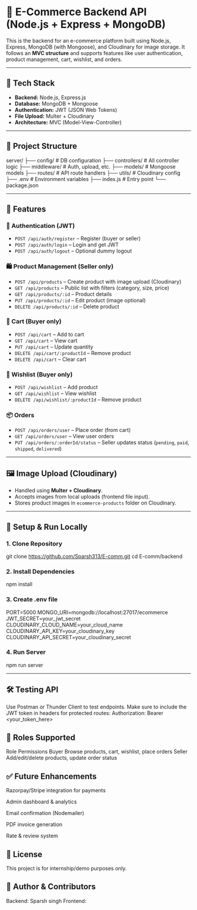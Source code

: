 # 🛒 E-Commerce Backend API (Node.js + Express + MongoDB)

This is the backend for an e-commerce platform built using Node.js, Express, MongoDB (with Mongoose), and Cloudinary for image storage. It follows an **MVC structure** and supports features like user authentication, product management, cart, wishlist, and orders.

---

## 🔧 Tech Stack

- **Backend:** Node.js, Express.js
- **Database:** MongoDB + Mongoose
- **Authentication:** JWT (JSON Web Tokens)
- **File Upload:** Multer + Cloudinary
- **Architecture:** MVC (Model-View-Controller)

---

## 📁 Project Structure

server/
├── config/ # DB configuration
├── controllers/ # All controller logic
├── middleware/ # Auth, upload, etc.
├── models/ # Mongoose models
├── routes/ # API route handlers
├── utils/ # Cloudinary config
├── .env # Environment variables
├── index.js # Entry point
└── package.json

---

## 🚀 Features

### 🔐 Authentication (JWT)
- `POST /api/auth/register` – Register (buyer or seller)
- `POST /api/auth/login` – Login and get JWT
- `POST /api/auth/logout` – Optional dummy logout

### 🛍️ Product Management (Seller only)
- `POST /api/products` – Create product with image upload (Cloudinary)
- `GET /api/products` – Public list with filters (category, size, price)
- `GET /api/products/:id` – Product details
- `PUT /api/products/:id` – Edit product (image optional)
- `DELETE /api/products/:id` – Delete product

### 🛒 Cart (Buyer only)
- `POST /api/cart` – Add to cart
- `GET /api/cart` – View cart
- `PUT /api/cart` – Update quantity
- `DELETE /api/cart/:productId` – Remove product
- `DELETE /api/cart` – Clear cart

### 💖 Wishlist (Buyer only)
- `POST /api/wishlist` – Add product
- `GET /api/wishlist` – View wishlist
- `DELETE /api/wishlist/:productId` – Remove product

### 📦 Orders
- `POST /api/orders/user` – Place order (from cart)
- `GET /api/orders/user` – View user orders
- `PUT /api/orders/:orderId/status` – Seller updates status (`pending`, `paid`, `shipped`, `delivered`)

---

## 🖼️ Image Upload (Cloudinary)

- Handled using **Multer + Cloudinary**.
- Accepts images from local uploads (frontend file input).
- Stores product images in `ecommerce-products` folder on Cloudinary.

---

## 🧪 Setup & Run Locally

### 1. Clone Repository
git clone https://github.com/Sparsh313/E-comm.git
cd E-comm/backend

### 2. Install Dependencies
npm install

### 3. Create .env file
PORT=5000
MONGO_URI=mongodb://localhost:27017/ecommerce
JWT_SECRET=your_jwt_secret
CLOUDINARY_CLOUD_NAME=your_cloud_name
CLOUDINARY_API_KEY=your_cloudinary_key
CLOUDINARY_API_SECRET=your_cloudinary_secret

### 4. Run Server
npm run server

---


## 🛠️ Testing API
Use Postman or Thunder Client to test endpoints.
Make sure to include the JWT token in headers for protected routes:
Authorization: Bearer <your_token_here>

## 📌 Roles Supported
Role	Permissions
Buyer	Browse products, cart, wishlist, place orders
Seller	Add/edit/delete products, update order status

## ✅ Future Enhancements
 Razorpay/Stripe integration for payments

 Admin dashboard & analytics

 Email confirmation (Nodemailer)

 PDF invoice generation

 Rate & review system

## 📜 License
This project is for internship/demo purposes only.

## 🙌 Author & Contributors
Backend: Sparsh singh
Frontend: 
